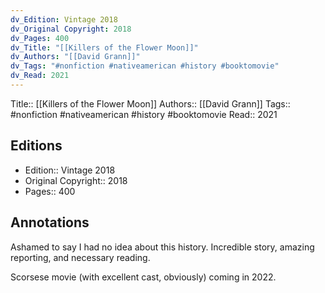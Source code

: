```yaml
---
dv_Edition: Vintage 2018
dv_Original Copyright: 2018
dv_Pages: 400
dv_Title: "[[Killers of the Flower Moon]]"
dv_Authors: "[[David Grann]]"
dv_Tags: "#nonfiction #nativeamerican #history #booktomovie"
dv_Read: 2021
---
```

Title::  [[Killers of the Flower Moon]]
Authors::  [[David Grann]]
Tags::  #nonfiction #nativeamerican #history #booktomovie
Read::  2021

## Editions
- Edition::  Vintage 2018
- Original Copyright::  2018
- Pages::  400

## Annotations

Ashamed to say I had no idea about this history. Incredible story, amazing reporting, and necessary reading.   
  
Scorsese movie (with excellent cast, obviously) coming in 2022.